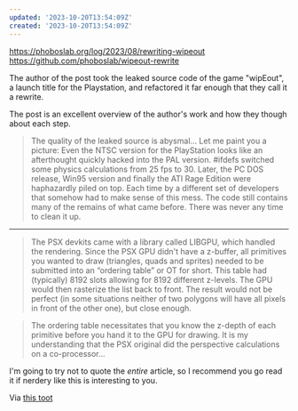 ```yaml
---
updated: '2023-10-20T13:54:09Z'
created: '2023-10-20T13:54:09Z'
---
```

https://phoboslab.org/log/2023/08/rewriting-wipeout
https://github.com/phoboslab/wipeout-rewrite

The author of the post took the leaked source code of the game "wipEout", a launch title for the Playstation, and refactored it far enough that they call it a rewrite.

The post is an excellent overview of the author's work and how they though about each step.

> The quality of the leaked source is abysmal...
> Let me paint you a picture: Even the NTSC version for the PlayStation looks like an afterthought quickly hacked into the PAL version. #ifdefs switched some physics calculations from 25 fps to 30. Later, the PC DOS release, Win95 version and finally the ATI Rage Edition were haphazardly piled on top. Each time by a different set of developers that somehow had to make sense of this mess. The code still contains many of the remains of what came before. There was never any time to clean it up.

---

> The PSX devkits came with a library called LIBGPU, which handled the rendering. Since the PSX GPU didn't have a z-buffer, all primitives you wanted to draw (triangles, quads and sprites) needed to be submitted into an “ordering table” or OT for short. This table had (typically) 8192 slots allowing for 8192 different z-levels. The GPU would then rasterize the list back to front. The result would not be perfect (in some situations neither of two polygons will have all pixels in front of the other one), but close enough.

> The ordering table necessitates that you know the z-depth of each primitive before you hand it to the GPU for drawing. It is my understanding that the PSX original did the perspective calculations on a co-processor...

I'm going to try not to quote the _entire_ article, so I recommend you go read it if nerdery like this is interesting to you.

Via [this toot](https://floss.social/@pieq/110874428576044562)